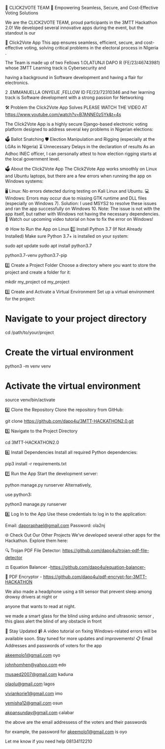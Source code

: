 
🚀 CLICK2VOTE TEAM
🌟 Empowering Seamless, Secure, and Cost-Effective Voting Solutions

We are the CLICK2VOTE TEAM, proud participants in the 3MTT Hackathon 2.0! We developed several innovative apps during the event, but the standout is our  

🎉 Click2Vote App
This app ensures seamless, efficient, secure, and cost-effective voting, solving critical problems in the electoral process in NIgeria .

The Team is made up of two Fellows 1.OLATUNJI DAPO R (FE/23/46743981) whose    3MTT Learning track is Cybersecurity   and

 having  a background in Software development and having a flair for electronics.

2 .EMMANUELLA ONYEIJE ,FELLOW ID FE/23/72310346 and her learning track is Software development with a strong passion for Networking

🛠️ Problem the Click2Vote App Solves PLEASE WATCH THE VIDEO AT https://www.youtube.com/watch?v=B7ANNE0z5Yk&t=4s

The Click2Vote App is a highly secure Django-based electronic voting platform designed to address several key problems  in Nigerian elections:

🗳️ Ballot Snatching
🛡️ Election Manipulation and Rigging (especially at the LGAs in Nigeria)
⏳ Unnecessary Delays in the declaration of results
As an Adhoc INEC officer, I can personally attest to how election rigging starts at the local government level.

🗳️ About the Click2Vote App
The Click2Vote App works smoothly on Linux and Ubuntu laptops, but there are a few errors when running the app  on Windows systems:

🖥️ Linux: No errors detected during testing on Kali Linux and Ubuntu.
💻 Windows: Errors may occur due to missing GTK runtime and DLL files (especially on Windows 7).
Solution: I used MSYS2 to resolve these issues and ran the app successfully on Windows 10.
Note: The issue is not with the app itself, but rather with Windows not having the necessary dependencies.
🎥 Watch our upcoming video tutorial on how to fix the error on Windows!

⚙️ How to Run the App on Linux
1️⃣ Install Python 3.7 (If Not Already Installed)
Make sure Python 3.7+ is installed on your system:


sudo apt update
sudo apt install python3.7 

python3.7-venv python3.7-pip


2️⃣ Create a Project Folder
Choose a directory where you want to store the project and create a folder for it:


mkdir my_project
cd my_project


3️⃣ Create and Activate a Virtual Environment
Set up a virtual environment for the project:


# Navigate to your project directory
cd /path/to/your/project

# Create the virtual environment
python3 -m venv venv

# Activate the virtual environment
source venv/bin/activate


4️⃣ Clone the Repository
Clone the repository from GitHub:


git clone https://github.com/dapo4u/3MTT-HACKATHON2.0.git


5️⃣ Navigate to the Project Directory

cd 3MTT-HACKATHON2.0

6️⃣ Install Dependencies
Install all required Python dependencies:

pip3 install -r requirements.txt


7️⃣ Run the App
Start the development server:


python manage.py runserver
Alternatively, 

use python3:

python3 manage.py runserver



8️⃣ Log In to the App
Use these credentials to log in to the application:

Email: daporaphael@gmail.com
Password: ola2nj


🌐 Check Out Our Other Projects
We’ve developed several other apps for the Hackathon. Explore them here:

🔍 Trojan PDF File Detector: https://github.com/dapo4u/trojan-pdf-file-detector


⚖️ Equation Balancer -https://github.com/dapo4u/equation-balancer-

🔐 PDF Encryptor - https://github.com/dapo4u/pdf-encrypt-for-3MTT-HACKATHON

 We also made a headphone using a tilt sensor that prevent sleep among drowsy drivers at night or 
 
 anyone that wants to read at night.
 
 we made a smart glass for the blind using arduino and ultrasonic sensor ,
 this glass  alert the blind of any obstacle in front

💬 Stay Updated
📹 A video tutorial on fixing Windows-related errors will be available soon.
Stay tuned for more updates and improvements!
📋 Email Addresses and passwords of voters for the app


akeemolo1@gmail.com	   oyo

johnhomhen@yahoo.com	  edo

musaed2007@gmail.com	 kaduna

olaolu@gmail.com	     lagos

viviankorie1@gmail.com	 imo

yemisha12@gmail.com	  osun

akpansunday@gmail.com	 calabar

the above are the email addressess of the voters and their passwords


for example, the password for akeemolo1@gmail.com	  is oyo

Let me know if you need help 08134112210 
